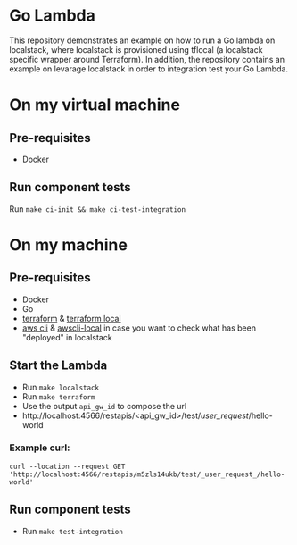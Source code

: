 # Go Lambda

This repository demonstrates an example on how to run a Go lambda on localstack, where localstack is provisioned using tflocal (a localstack specific wrapper around Terraform). In addition, the repository contains an example on levarage localstack in order to integration test your Go Lambda.

# On my virtual machine

## Pre-requisites

- Docker

## Run component tests

Run `make ci-init && make ci-test-integration`

# On my machine

## Pre-requisites

- Docker
- Go
- [terraform](https://www.terraform.io/) & [terraform local](https://docs.localstack.cloud/user-guide/integrations/terraform/)
- [aws cli](https://aws.amazon.com/cli/) & [awscli-local](https://github.com/localstack/awscli-local) in case you want to check what has been "deployed" in localstack

## Start the Lambda
- Run `make localstack`
- Run `make terraform`
- Use the output `api_gw_id` to compose the url
- http://localhost:4566/restapis/<api_gw_id>/test/_user_request_/hello-world

### Example curl:
```
curl --location --request GET 'http://localhost:4566/restapis/m5zls14ukb/test/_user_request_/hello-world'
```

## Run component tests

- Run `make test-integration`
